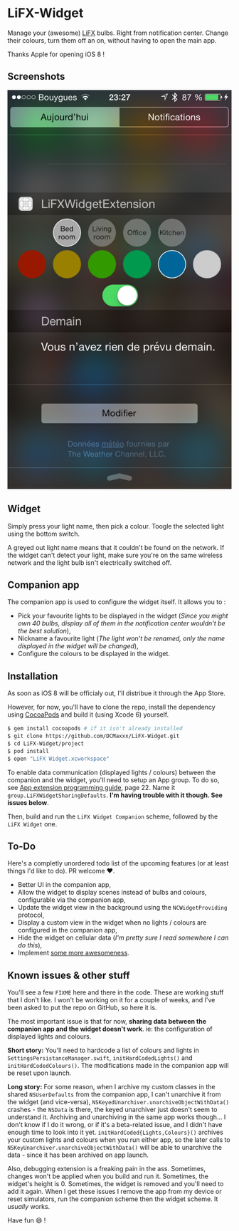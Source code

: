 LiFX-Widget
===========

Manage your (awesome) [LiFX](http://www.lifx.co "LiFX's website") bulbs. Right from notification center.
Change their colours, turn them off an on, without having to open the main app.

Thanks Apple for opening iOS 8 !

Screenshots
-----------
![Widget screenshot](/screenshots/Widget.png?raw=true "Widget screenshot")

Widget
-----------
Simply press your light name, then pick a colour. Toogle the selected light using the bottom switch.

A greyed out light name means that it couldn't be found on the network.
If the widget can't detect your light, make sure you're on the same wireless network and the light bulb isn't electrically switched off.

Companion app
-----------
The companion app is used to configure the widget itself. It allows you to :
- Pick your favourite lights to be displayed in the widget (*Since you might own 40 bulbs, display all of them in the notification center wouldn't be the best solution*),
- Nickname a favourite light (*The light won't be renamed, only the name displayed in the widget will be changed*),
- Configure the colours to be displayed in the widget.

Installation
-----------
As soon as iOS 8 will be officialy out, I'll distribue it through the App Store.

However, for now, you'll have to clone the repo, install the dependency using [CocoaPods](http://cocoapods.org, "CocoaPods website") and build it (using Xcode 6) yourself.
```bash
$ gem install cocoapods # if it isn't already installed
$ git clone https://github.com/DCMaxxx/LiFX-Widget.git
$ cd LiFX-Widget/project
$ pod install
$ open "LiFX Widget.xcworkspace"
```

To enable data communication (displayed lights / colours) between the companion and the widget, you'll need to setup an App group. To do so, see [App extension programming guide](https://developer.apple.com/library/prerelease/ios/documentation/General/Conceptual/ExtensibilityPG/ExtensibilityPG.pdf, "App extension programming guide"), page 22. Name it `group.LiFXWidgetSharingDefaults`.
**I'm having trouble with it though. See issues below**.

Then, build and run the `LiFX Widget Companion` scheme, followed by the `LiFX Widget` one.

To-Do
-----------
Here's a completly unordered todo list of the upcoming features (or at least things I'd like to do). PR welcome ❤️.
- Better UI in the companion app,
- Allow the widget to display scenes instead of bulbs and colours, configurable via the companion app,
- Update the widget view in the background using the `NCWidgetProviding` protocol,
- Display a custom view in the widget when no lights / colours are configured in the companion app, 
- Hide the widget on cellular data (*I'm pretty sure I read somewhere I can do this*),
- Implement [some more awesomeness](https://github.com/chrismiles/ProximityLight, "Chris Miles' ProximityLight").

Known issues & other stuff
-----------
You'll see a few `FIXME` here and there in the code. These are working stuff that I don't like. I won't be working on it for a couple of weeks, and I've been asked to put the repo on GitHub, so here it is.

The most important issue is that for now, **sharing data between the companion app and the widget doesn't work**. ie: the configuration of displayed lights and colours.

**Short story:** You'll need to hardcode a list of colours and lights in `SettingsPersistanceManager.swift`, `initHardCodedLights()` and `initHardCodedColours()`. The modifications made in the companion app will be reset upon launch.

**Long story:** For some reason, when I archive my custom classes in the shared `NSUserDefaults` from the companion app, I can't unarchive it from the widget (and vice-versa), `NSKeyedUnarchiver.unarchiveObjectWithData()` crashes - the `NSData` is there, the keyed unarchiver just doesn't seem to understand it. Archiving and unarchiving in the same app works though... I don't know if I do it wrong, or if it's a beta-related issue, and I didn't have enough time to look into it yet.
`initHardCoded{Lights,Colours}()` archives your custom lights and colours when you run either app, so the later calls to `NSKeyUnarchiver.unarchiveObjectWithData()` will be able to unarchive the data - since it has been archived on app launch.

Also, debugging extension is a freaking pain in the ass. Sometimes, changes won't be applied when you build and run it. Sometimes, the widget's height is 0. Sometimes, the widget is removed and you'll need to add it again.
When I get these issues I remove the app from my device or reset simulators, run the companion scheme then the widget scheme. It *usually* works.

Have fun 😄 !
